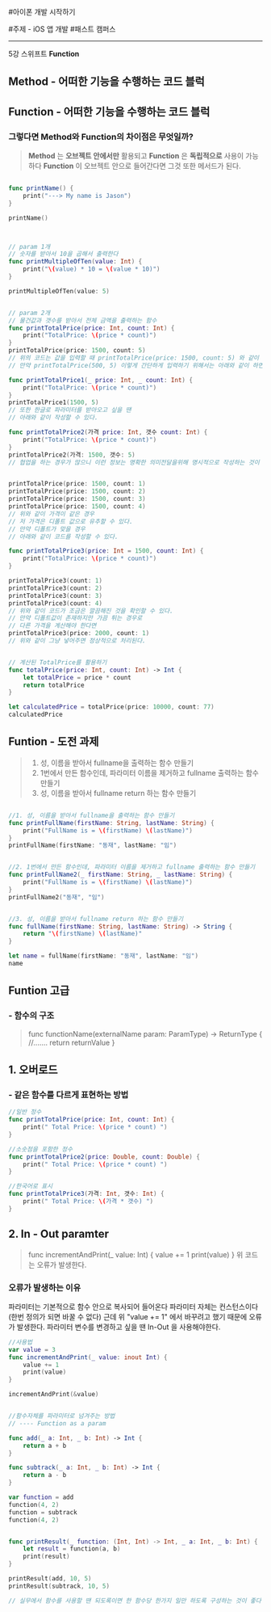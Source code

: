 #아이폰 개발 시작하기

#주제 - iOS 앱 개발 #패스트 캠퍼스

---

5강 스위프트 __Function__

## Method - 어떠한 기능을 수행하는 코드 블럭
## Function - 어떠한 기능을 수행하는 코드 블럭
### 그렇다면 Method와 Function의 차이점은 무엇일까?
> __Method__ 는 __오브젝트 안에서만__ 활용되고
> __Function__ 은 __독립적으로__ 사용이 가능하다
> __Function__ 이 오브젝트 안으로 들어간다면 그것 또한 메서드가 된다.

```Swift

func printName() {
    print("---> My name is Jason")
}

printName()



// param 1개
// 숫자를 받아서 10을 곱해서 출력한다
func printMultipleOfTen(value: Int) {
    print("\(value) * 10 = \(value * 10)")
}

printMultipleOfTen(value: 5)


// param 2개
// 물건값과 갯수를 받아서 전체 금액을 출력하는 함수
func printTotalPrice(price: Int, count: Int) {
    print("TotalPrice: \(price * count)")
}
printTotalPrice(price: 1500, count: 5)
// 위의 코드는 값을 입력할 때 printTotalPrice(price: 1500, count: 5) 와 같이 파라미터를 입력해야한다.
// 만약 printTotalPrice(500, 5) 이렇게 간단하게 입력하기 위해서는 아래와 같이 하면 된다.

func printTotalPrice1(_ price: Int, _ count: Int) {
    print("TotalPrice: \(price * count)")
}
printTotalPrice1(1500, 5)
// 또한 한글로 파라미터를 받아오고 싶을 땐
// 아래와 같이 작성할 수 있다.

func printTotalPrice2(가격 price: Int, 갯수 count: Int) {
    print("TotalPrice: \(price * count)")
}
printTotalPrice2(가격: 1500, 갯수: 5)
// 협업을 하는 경우가 많으니 이런 정보는 명확한 의미전달을위해 명시적으로 작성하는 것이 좋다


printTotalPrice(price: 1500, count: 1)
printTotalPrice(price: 1500, count: 2)
printTotalPrice(price: 1500, count: 3)
printTotalPrice(price: 1500, count: 4)
// 위와 같이 가격이 같은 경우
// 저 가격은 디폴트 값으로 유추할 수 있다.
// 만약 디폴트가 맞을 경우
// 아래와 같이 코드를 작성할 수 있다.

func printTotalPrice3(price: Int = 1500, count: Int) {
    print("TotalPrice: \(price * count)")
}

printTotalPrice3(count: 1)
printTotalPrice3(count: 2)
printTotalPrice3(count: 3)
printTotalPrice3(count: 4)
// 위와 같이 코드가 조금은 깔끔해진 것을 확인할 수 있다.
// 만약 디폴트값이 존재하지만 가끔 튀는 경우로
// 다른 가격을 계산해야 한다면
printTotalPrice3(price: 2000, count: 1)
// 위와 같이 그냥 넣어주면 정상적으로 처리된다.


// 계산된 TotalPrice를 활용하기
func totalPrice(price: Int, count: Int) -> Int {
    let totalPrice = price * count
    return totalPrice
}

let calculatedPrice = totalPrice(price: 10000, count: 77)
calculatedPrice

```

## Funtion - 도전 과제
>1. 성, 이름을 받아서 fullname을 출력하는 함수 만들기
>2. 1번에서 만든 함수인데, 파라미터 이름을 제거하고 fullname 출력하는 함수 만들기
>3. 성, 이름을 받아서 fullname return 하는 함수 만들기

```Swift

//1. 성, 이름을 받아서 fullname을 출력하는 함수 만들기
func printFullName(firstName: String, lastName: String) {
    print("FullName is = \(firstName) \(lastName)")
}
printFullName(firstName: "동재", lastName: "임")


//2. 1번에서 만든 함수인데, 파라미터 이름을 제거하고 fullname 출력하는 함수 만들기
func printFullName2(_ firstName: String, _ lastName: String) {
    print("FullName is = \(firstName) \(lastName)")
}
printFullName2("동재", "임")


//3. 성, 이름을 받아서 fullname return 하는 함수 만들기
func fullName(firstName: String, lastName: String) -> String {
    return "\(firstName) \(lastName)"
}

let name = fullName(firstName: "동재", lastName: "임")
name

```

## Funtion 고급
### - 함수의 구조
>func functionName(externalName param: ParamType) -> ReturnType {
>    //.......
>    return returnValue
>}

## 1. 오버로드
### - 같은 함수를 다르게 표현하는 방법

```Swift
//일반 정수
func printTotalPrice(price: Int, count: Int) {
    print(" Total Price: \(price * count) ")
}

//소숫점을 포함한 정수
func printTotalPrice2(price: Double, count: Double) {
    print(" Total Price: \(price * count) ")
}

//한국어로 표시
func printTotalPrice3(가격: Int, 갯수: Int) {
    print(" Total Price: \(가격 * 갯수) ")
}
```

## 2. In - Out paramter
>func incrementAndPrint(_ value: Int) {
>    value += 1
>    print(value)
>}
위 코드는 오류가 발생한다.

### 오류가 발생하는 이유
파라미터는 기본적으로 함수 안으로 복사되어 들어온다
파라미터 자체는 컨스턴스이다 (한번 정의가 되면 바꿀 수 없다)
근데 위 "value += 1" 에서 바꾸려고 했기 때문에 오류가 발생한다.
파라미터 변수를 변경하고 싶을 땐 In-Out 을 사용해야한다.

```Swift
//사용법
var value = 3
func incrementAndPrint(_ value: inout Int) {
    value += 1
    print(value)
}

incrementAndPrint(&value)


//함수자체를 파라미터로 넘겨주는 방법
// ---- Function as a param

func add(_ a: Int, _ b: Int) -> Int {
    return a + b
}

func subtrack(_ a: Int, _ b: Int) -> Int {
    return a - b
}

var function = add
function(4, 2)
function = subtrack
function(4, 2)


func printResult(_ function: (Int, Int) -> Int, _ a: Int, _ b: Int) {
    let result = function(a, b)
    print(result)
}

printResult(add, 10, 5)
printResult(subtrack, 10, 5)

// 실무에서 함수를 사용할 땐 되도록이면 한 함수당 한가지 일만 하도록 구성하는 것이 좋다
```